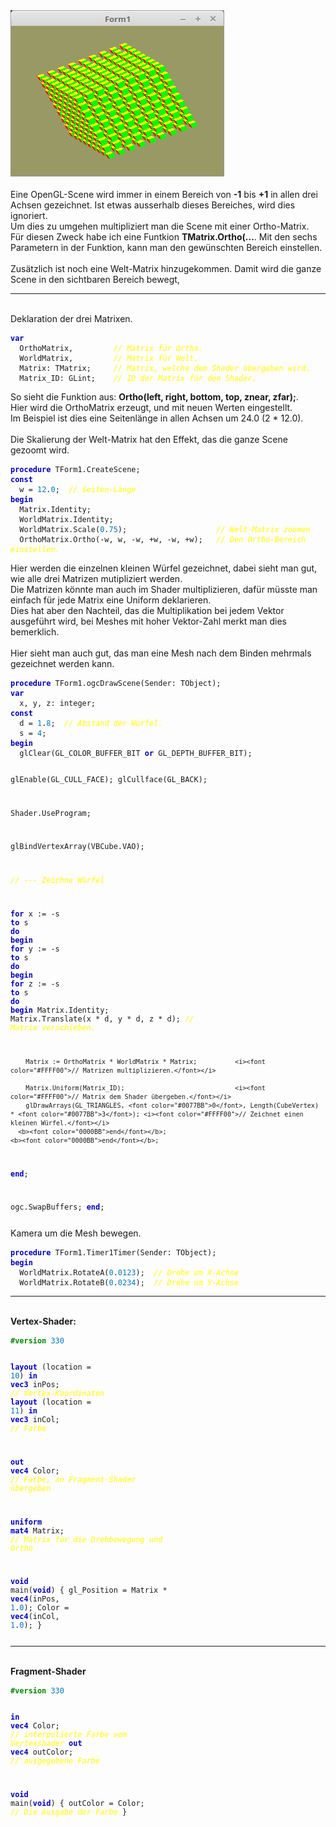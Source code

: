 <html>
<img src="image.png" alt="Selfhtml"><br><br>
Eine OpenGL-Scene wird immer in einem Bereich von <b>-1</b> bis <b>+1</b> in allen drei Achsen gezeichnet. Ist etwas ausserhalb dieses Bereiches, wird dies ignoriert.<br>
Um dies zu umgehen multipliziert man die Scene mit einer Ortho-Matrix.<br>
Für diesen Zweck habe ich eine Funtkion <b>TMatrix.Ortho(...</b>. Mit den sechs Parametern in der Funktion, kann man den gewünschten Bereich einstellen.<br>
<br>
Zusätzlich ist noch eine Welt-Matrix hinzugekommen. Damit wird die ganze Scene in den sichtbaren Bereich bewegt,<br>
<hr><br>
Deklaration der drei Matrixen.<br>
<pre><code><b><font color="0000BB">var</font></b>
  OrthoMatrix,         <i><font color="#FFFF00">// Matrix für Ortho.</font></i>
  WorldMatrix,         <i><font color="#FFFF00">// Matrix für Welt.</font></i>
  Matrix: TMatrix;     <i><font color="#FFFF00">// Matrix, welche dem Shader übergeben wird.</font></i>
  Matrix_ID: GLint;    <i><font color="#FFFF00">// ID der Matrix für den Shader.</font></i></pre></code>
So sieht die Funktion aus: <b>Ortho(left, right, bottom, top, znear, zfar);</b>.<br>
Hier wird die OrthoMatrix erzeugt, und mit neuen Werten eingestellt.<br>
Im Beispiel ist dies eine Seitenlänge in allen Achsen um 24.0 (2 * 12.0).<br>
<br>
Die Skalierung der Welt-Matrix hat den Effekt, das die ganze Scene gezoomt wird.<br>
<pre><code><b><font color="0000BB">procedure</font></b> TForm1.CreateScene;
<b><font color="0000BB">const</font></b>
  w = <font color="#0077BB">12</font>.<font color="#0077BB">0</font>;  <i><font color="#FFFF00">// Seiten-Länge</font></i>
<b><font color="0000BB">begin</font></b>
  Matrix.Identity;
  WorldMatrix.Identity;
  WorldMatrix.Scale(<font color="#0077BB">0</font>.<font color="#0077BB">75</font>);                    <i><font color="#FFFF00">// Welt-Matrix zoomen</font></i>
  OrthoMatrix.Ortho(-w, w, -w, +w, -w, +w);   <i><font color="#FFFF00">// Den Ortho-Bereich einstellen.</font></i></pre></code>
Hier werden die einzelnen kleinen Würfel gezeichnet, dabei sieht man gut, wie alle drei Matrizen mutipliziert werden.<br>
Die Matrizen könnte man auch im Shader multiplizieren, dafür müsste man einfach für jede Matrix eine Uniform deklarieren.<br>
Dies hat aber den Nachteil, das die Multiplikation bei jedem Vektor ausgeführt wird, bei Meshes mit hoher Vektor-Zahl merkt man dies bemerklich.<br>
<br>
Hier sieht man auch gut, das man eine Mesh nach dem Binden mehrmals gezeichnet werden kann.<br>
<pre><code><b><font color="0000BB">procedure</font></b> TForm1.ogcDrawScene(Sender: TObject);
<b><font color="0000BB">var</font></b>
  x, y, z: integer;
<b><font color="0000BB">const</font></b>
  d = <font color="#0077BB">1</font>.<font color="#0077BB">8</font>;  <i><font color="#FFFF00">// Abstand der Würfel.</font></i>
  s = <font color="#0077BB">4</font>;
<b><font color="0000BB">begin</font></b>
  glClear(GL_COLOR_BUFFER_BIT <b><font color="0000BB">or</font></b> GL_DEPTH_BUFFER_BIT);

  glEnable(GL_CULL_FACE);
  glCullface(GL_BACK);

  Shader.UseProgram;

  glBindVertexArray(VBCube.VAO);

  <i><font color="#FFFF00">// --- Zeichne Würfel</font></i>

  <b><font color="0000BB">for</font></b> x := -s <b><font color="0000BB">to</font></b> s <b><font color="0000BB">do</font></b> <b><font color="0000BB">begin</font></b>
    <b><font color="0000BB">for</font></b> y := -s <b><font color="0000BB">to</font></b> s <b><font color="0000BB">do</font></b> <b><font color="0000BB">begin</font></b>
      <b><font color="0000BB">for</font></b> z := -s <b><font color="0000BB">to</font></b> s <b><font color="0000BB">do</font></b> <b><font color="0000BB">begin</font></b>
        Matrix.Identity;
        Matrix.Translate(x * d, y * d, z * d);                 <i><font color="#FFFF00">// Matrix verschieben.</font></i>

        Matrix := OrthoMatrix * WorldMatrix * Matrix;          <i><font color="#FFFF00">// Matrizen multiplizieren.</font></i>

        Matrix.Uniform(Matrix_ID);                             <i><font color="#FFFF00">// Matrix dem Shader übergeben.</font></i>
        glDrawArrays(GL_TRIANGLES, <font color="#0077BB">0</font>, Length(CubeVertex) * <font color="#0077BB">3</font>); <i><font color="#FFFF00">// Zeichnet einen kleinen Würfel.</font></i>
      <b><font color="0000BB">end</font></b>;
    <b><font color="0000BB">end</font></b>;
  <b><font color="0000BB">end</font></b>;

  ogc.SwapBuffers;
<b><font color="0000BB">end</font></b>;</pre></code>
Kamera um die Mesh bewegen.<br>
<pre><code><b><font color="0000BB">procedure</font></b> TForm1.Timer1Timer(Sender: TObject);
<b><font color="0000BB">begin</font></b>
  WorldMatrix.RotateA(<font color="#0077BB">0</font>.<font color="#0077BB">0123</font>);  <i><font color="#FFFF00">// Drehe um X-Achse</font></i>
  WorldMatrix.RotateB(<font color="#0077BB">0</font>.<font color="#0077BB">0234</font>);  <i><font color="#FFFF00">// Drehe um Y-Achse</font></i></pre></code>
<hr><br>
<b>Vertex-Shader:</b><br>
<pre><code><b><font color="#008800">#version</font></b> <font color="#0077BB">330</font>

<b><font color="0000BB">layout</font></b> (location = <font color="#0077BB">10</font>) <b><font color="0000BB">in</font></b> <b><font color="0000BB">vec3</font></b> inPos; <i><font color="#FFFF00">// Vertex-Koordinaten</font></i>
<b><font color="0000BB">layout</font></b> (location = <font color="#0077BB">11</font>) <b><font color="0000BB">in</font></b> <b><font color="0000BB">vec3</font></b> inCol; <i><font color="#FFFF00">// Farbe</font></i>

<b><font color="0000BB">out</font></b> <b><font color="0000BB">vec4</font></b> Color;                       <i><font color="#FFFF00">// Farbe, an Fragment-Shader übergeben</font></i>

<b><font color="0000BB">uniform</font></b> <b><font color="0000BB">mat4</font></b> Matrix;                  <i><font color="#FFFF00">// Matrix für die Drehbewegung und Ortho</font></i>

<b><font color="0000BB">void</font></b> main(<b><font color="0000BB">void</font></b>)
{
  gl_Position = Matrix * <b><font color="0000BB">vec4</font></b>(inPos, <font color="#0077BB">1</font>.<font color="#0077BB">0</font>);
  Color = <b><font color="0000BB">vec4</font></b>(inCol, <font color="#0077BB">1</font>.<font color="#0077BB">0</font>);
}
</pre></code>
<hr><br>
<b>Fragment-Shader</b><br>
<pre><code><b><font color="#008800">#version</font></b> <font color="#0077BB">330</font>

<b><font color="0000BB">in</font></b>  <b><font color="0000BB">vec4</font></b> Color;     <i><font color="#FFFF00">// interpolierte Farbe vom Vertexshader</font></i>
<b><font color="0000BB">out</font></b> <b><font color="0000BB">vec4</font></b> outColor;  <i><font color="#FFFF00">// ausgegebene Farbe</font></i>

<b><font color="0000BB">void</font></b> main(<b><font color="0000BB">void</font></b>)
{
  outColor = Color; <i><font color="#FFFF00">// Die Ausgabe der Farbe</font></i>
}
</pre></code>

</html>
